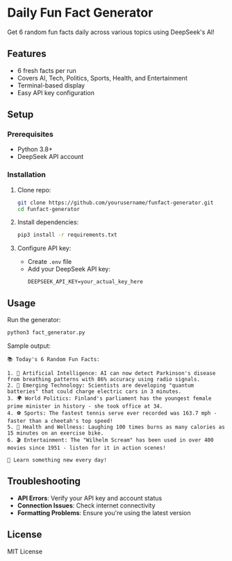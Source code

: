 # Daily Fun Fact Generator

Get 6 random fun facts daily across various topics using DeepSeek's AI!

## Features
- 6 fresh facts per run
- Covers AI, Tech, Politics, Sports, Health, and Entertainment
- Terminal-based display
- Easy API key configuration

## Setup

### Prerequisites
- Python 3.8+
- DeepSeek API account

### Installation
1. Clone repo:
   ```bash
   git clone https://github.com/yourusername/funfact-generator.git
   cd funfact-generator
   ```

2. Install dependencies:
   ```bash
   pip3 install -r requirements.txt
   ```

3. Configure API key:
   - Create `.env` file
   - Add your DeepSeek API key:
     ```plaintext
     DEEPSEEK_API_KEY=your_actual_key_here
     ```

## Usage
Run the generator:
```bash
python3 fact_generator.py
```

Sample output:
```
📚 Today's 6 Random Fun Facts:

1. 🤖 Artificial Intelligence: AI can now detect Parkinson's disease from breathing patterns with 86% accuracy using radio signals.
2. 🚀 Emerging Technology: Scientists are developing "quantum batteries" that could charge electric cars in 3 minutes.
3. 🌍 World Politics: Finland's parliament has the youngest female prime minister in history - she took office at 34.
4. ⚽ Sports: The fastest tennis serve ever recorded was 163.7 mph - faster than a cheetah's top speed!
5. 💪 Health and Wellness: Laughing 100 times burns as many calories as 15 minutes on an exercise bike.
6. 🎬 Entertainment: The "Wilhelm Scream" has been used in over 400 movies since 1951 - listen for it in action scenes!

🌟 Learn something new every day!
```

## Troubleshooting
- **API Errors**: Verify your API key and account status
- **Connection Issues**: Check internet connectivity
- **Formatting Problems**: Ensure you're using the latest version

## License
MIT License